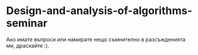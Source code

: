 # Design-and-analysis-of-algorithms-seminar
Ако имате въпроси или намирате нещо съмнително в разсъжденията ми, драскайте :).
